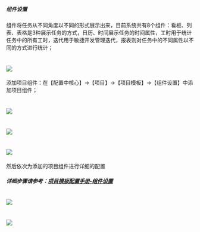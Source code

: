 #####  组件设置

组件将任务从不同角度以不同的形式展示出来，目前系统共有8个组件：看板、列表、表格是3种展示任务的方式，日历、时间展示任务的时间属性，工时用于统计任务中的所有工时，迭代用于敏捷开发管理迭代，报表则对任务中的不同属性以不同的方式进行统计；

# ![](/assets/3配置中心-项目模板-组件设置1.png)

添加项目组件：在【配置中核心】→【项目】→【项目模板】→【组件设置】中添加项目组件；

# ![](/assets/3配置中心-项目模板-组件设置1.png)

# ![](/assets/3配置中心-项目模板-组件设置2.png)

# ![](/assets/3配置中心-项目模板-组件设置3.png)

然后依次为添加的项目组件进行详细的配置

##### 详细步骤请参考：[项目模板配置手册-组件设置](/guan-li-yuan-shou-ce/xiang-mu-mo-ban-pei-zhi-shou-ce.md)

# ![](/assets/3配置中心-项目模板-组件设置-配置.png)

# ![](/assets/3配置中心-项目模板-组件设置-配置2.png)




